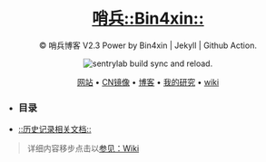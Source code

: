 <h1 align="center"><a href="https://sentrylab.cn/">哨兵::</a><a href="https://bin4xin.sentrylab.cn/">Bin4xin::</a></h1>

<div align="center">

© 哨兵博客 V2.3 Power by Bin4xin | Jekyll | Github Action.

![sentrylab build sync and reload.](https://github.com/Bin4xin/bin4xin.github.io/workflows/sentrylab%20build%20sync%20and%20reload./badge.svg)

<p align="center">
  <a href="https://bin4xin.github.io/">网站</a> •
  <a href="https://bin4xin.gitee.io/">CN镜像</a> •
  <a href="https://bin4xin.github.io/blog">博客</a> •
  <a href="https://bin4xin.github.io/about">我的研究</a> •
  <a href="https://github.com/Bin4xin/bin4xin.github.io/wiki">wiki</a>
</p>
</div>
<ul>
<li><h3>目录</h3></li>
<li><a href="https://github.com/Bin4xin/bin4xin.github.io/blob/main/_includes/CHANGELOG.md">::历史记录相关文档::</a></li>
</ul>

> 详细内容移步点击以[参见：Wiki](https://github.com/Bin4xin/bin4xin.github.io/wiki)